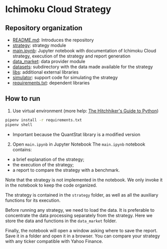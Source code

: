 # Ichimoku Cloud Strategy

## Repository organization

- [README.md](README.md): Introduces the repository
- [strategy](strategy/): strategy module
- [main.ipynb](main.ipynb): Jupyter notebook with documentation of Ichimoku Cloud strategy, execution of the strategy and report generation
- [data_market](data_market/): data provider module
- [datasets](datasets/): subdirectory with the data made available for the strategy
- [libs](libs/): additional external libraries
- [simulator](simulator/): support code for simulating the strategy
- [requirements.txt](requirements.txt): dependent libraries

## How to run

1. Use virtual environment (more help: [The Hitchhiker's Guide to Python](https://docs.python-guide.org/dev/virtualenvs/))
```bash
pipenv install -r requirements.txt
pipenv shell
```
- Important because the QuantStat library is a modified version
2. Open `main.ipynb` in Jupyter Notebook
The `main.ipynb` notebook contains:

- a brief explanation of the strategy;
- the execution of the strategy;
- a report to compare the strategy with a benchmark.

Note that the strategy is not implemented in the notebook. We only invoke it in the notebook to keep the code organized.

The strategy is contained in the `strategy` folder, as well as all the auxiliary functions for its execution.

Before running any strategy, we need to load the data. It is preferable to concentrate the data processing separately from the strategy. Here we store the data and functions in the `data_market` folder.

Finally, the notebook will open a window asking where to save the report. Save it in a folder and open it in a browser. You can compare your strategy with any ticker compatible with Yahoo Finance.